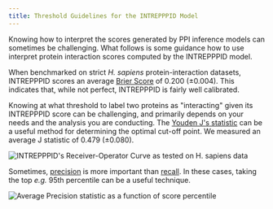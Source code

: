 ```yaml
---
title: Threshold Guidelines for the INTREPPPID Model
---
```


Knowing how to interpret the scores generated by PPI inference models can sometimes be challenging. What follows
is some guidance how to use interpret protein interaction scores computed by the INTREPPPID model.

When benchmarked on strict _H. sapiens_ protein-interaction datasets, INTREPPPID scores an average 
[Brier Score](https://en.wikipedia.org/wiki/Brier_score) of 0.200 (±0.004). This indicates that, while not perfect, 
INTREPPPID is fairly well calibrated.

Knowing at what threshold to label two proteins as "interacting" given its INTREPPPID score can be challenging, and
primarily depends on your needs and the analysis you are conducting. The 
[Youden J's statistic](https://en.wikipedia.org/wiki/Youden's_J_statistic) can be a useful method for determining the 
optimal cut-off point. We measured an average J statistic of 0.479 (±0.080).

![INTREPPPID's Receiver-Operator Curve as tested on H. sapiens data]({STATIC_URL}imgs/intrepppid_roc.svg)

Sometimes, [precision](https://en.wikipedia.org/wiki/Precision_and_recall) is more important than 
[recall](https://en.wikipedia.org/wiki/Precision_and_recall). In these cases, taking the top _e.g._ 95th percentile can
be a useful technique.

![Average Precision statistic as a function of score percentile]({STATIC_URL}imgs/k_precision2.svg)


